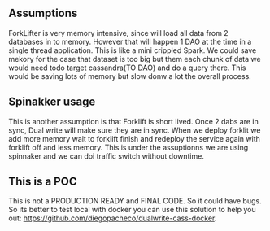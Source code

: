 ## Assumptions

ForkLifter is very memory intensive, since will load all data from 2 databases in to memory.
However that will happen 1 DAO at the time in a single thread application. This is like a mini crippled Spark. 
We could save mekory for the case that dataset is too big but them each chunk of data 
we would need todo target cassandra(TO DAO) and do a query there. This would be saving lots of memory but slow donw a lot the overall process.

## Spinakker usage

This is another assumption is that Forklift is short lived. Once 2 dabs are in sync, Dual write will make sure they are in sync.
When we deploy forklit we add more memory wait to forklift finish and redeploy the service again with forklift off and less
memory. This is under the assuptionns we are using spinnaker and we can doi traffic switch without downtime.

## This is a POC

This is not a PRODUCTION READY and FINAL CODE. So it could have bugs. So its better to test local with docker you can
use this solution to help you out: https://github.com/diegopacheco/dualwrite-cass-docker.
